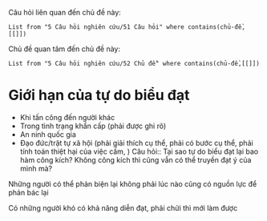 Câu hỏi liên quan đến chủ đề này:
```dataview
List from "5 Câu hỏi nghiên cứu/51 Câu hỏi" where contains(chủ-đề,[[]]) 
```

Chủ đề quan tâm đến chủ đề này:
```dataview
List from "5 Câu hỏi nghiên cứu/52 Chủ đề" where contains(chủ-đề,[[]]) 
```

# Giới hạn của tự do biểu đạt
- Khi tấn công đến người khác
- Trong tình trạng khẩn cấp (phải được ghi rõ) 
- An ninh quốc gia
- Đạo đức/trật tự xã hội (phải giải thích cụ thể, phải có bước cụ thể, phải tính toán thiệt hại của việc cấm, ) 
Câu hỏi:: Tại sao tự do biểu đạt lại bao hàm công kích? Không công kích thì cũng vẫn có thể truyền đạt ý của mình mà?

Những người có thể phản biện lại không phải lúc nào cũng có nguồn lực để phản bác lại

Có những người khó có khả năng diễn đạt, phải chửi thì mới làm được